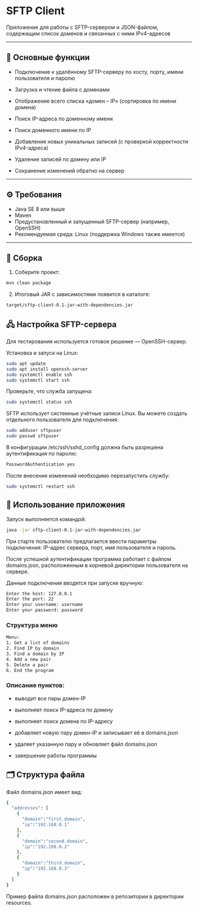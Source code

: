 # SFTP Сlient

Приложение для работы с SFTP-сервером и JSON-файлом, содержащим список доменов и связанных с ними IPv4-адресов

---

## 🚀 Основные функции

- Подключение к удалённому SFTP-серверу по хосту, порту, имени пользователя и паролю

- Загрузка и чтение файла с доменами

- Отображение всего списка «домен – IP» (сортировка по имени домена)

- Поиск IP-адреса по доменному имени

- Поиск доменного имени по IP

- Добавление новых уникальных записей (с проверкой корректности IPv4-адреса)

- Удаление записей по домену или IP

- Сохранение изменений обратно на сервер

---

## ⚙️ Требования

- Java SE 8 или выше
- Maven
- Предустановленный и запущенный SFTP-сервер (например, OpenSSH)
- Рекомендуемая среда: Linux (поддержка Windows также имеется)

---

## 🔧 Сборка

1. Соберите проект:
```bash
mvn clean package
```

2. Итоговый JAR с зависимостями появится в каталоге:
```bash
target/sftp-client-0.1-jar-with-dependencies.jar
```

## 🖧 Настройка SFTP-сервера

Для тестирования используется готовое решение — OpenSSH-сервер.

Установка и запуск на Linux:
```bash
sudo apt update
sudo apt install openssh-server
sudo systemctl enable ssh
sudo systemctl start ssh
```

Проверьте, что служба запущена:
```bash
sudo systemctl status ssh
```

SFTP использует системные учётные записи Linux. Вы можете создать отдельного пользователя для подключения:
```bash
sudo adduser sftpuser
sudo passwd sftpuser
```

В конфигурации /etc/ssh/sshd_config должна быть разрешена аутентификация по паролю:
```bash
PasswordAuthentication yes
```

После внесения изменений необходимо перезапустить службу:
```bash
sudo systemctl restart ssh
```

## 🔄 Использование приложения

Запуск выполняется командой:
```bash
java -jar sftp-client-0.1-jar-with-dependencies.jar
```

При старте пользователю предлагается ввести параметры подключения: IP-адрес сервера, порт, имя пользователя и пароль.

После успешной аутентификации программа работает с файлом domains.json, расположенным в корневой директории пользователя на сервере.

Данные подключения вводятся при запуске вручную:
```bash
Enter the host: 127.0.0.1
Enter the port: 22
Enter your username: username
Enter your password: password
```

### Структура меню
```bash
Menu:
1. Get a list of domains
2. Find IP by domain
3. Find a domain by IP
4. Add a new pair
5. Delete a pair
6. End the program
```

### Описание пунктов:

- выводит все пары домен-IP

- выполняет поиск IP-адреса по домену

- выполняет поиск домена по IP-адресу

- добавляет новую пару домен-IP и записывает её в domains.json

- удаляет указанную пару и обновляет файл domains.json

- завершение работы программы

## 🗂 Структура файла
Файл domains.json имеет вид:
```bash
{
  "addresses": [
    {
      "domain":"first.domain",
      "ip":"192.168.0.1"
    },
    {
      "domain":"second.domain",
      "ip":"192.168.0.2"
    },
    {
      "domain":"third.domain",
      "ip":"192.168.0.3"
    }
  ]
}
```
Пример файла domains.json расположен в репозитории в директории resourсes.
